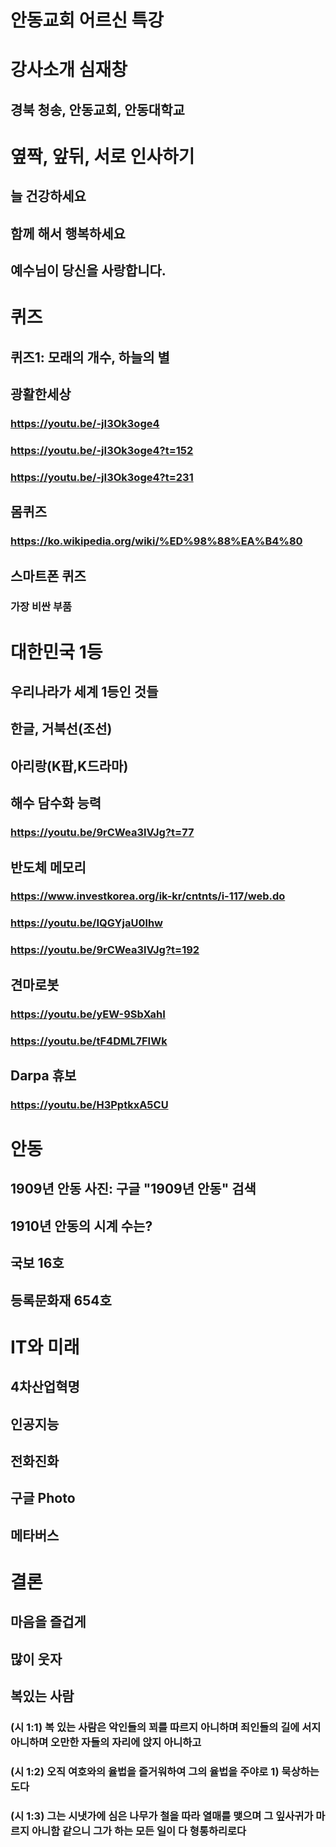 # 안동교회 어르신 특강

# 강사소개 심재창
## 경북 청송, 안동교회, 안동대학교

# 옆짝, 앞뒤, 서로 인사하기
## 늘 건강하세요
## 함께 해서 행복하세요
## 예수님이 당신을 사랑합니다.

# 퀴즈
## 퀴즈1: 모래의 개수, 하늘의 별
## 광활한세상
### https://youtu.be/-jI3Ok3oge4
### https://youtu.be/-jI3Ok3oge4?t=152
### https://youtu.be/-jI3Ok3oge4?t=231
## 몸퀴즈 
### https://ko.wikipedia.org/wiki/%ED%98%88%EA%B4%80
## 스마트폰 퀴즈 
### 가장 비싼 부품

# 대한민국 1등
## 우리나라가 세계 1등인 것들
## 한글, 거북선(조선) 
## 아리랑(K팝,K드라마)
## 해수 담수화 능력
###  https://youtu.be/9rCWea3lVJg?t=77
## 반도체 메모리
### https://www.investkorea.org/ik-kr/cntnts/i-117/web.do
###  https://youtu.be/IQGYjaU0lhw
###  https://youtu.be/9rCWea3lVJg?t=192
## 견마로봇
### https://youtu.be/yEW-9SbXahI
### https://youtu.be/tF4DML7FIWk
## Darpa 휴보
### https://youtu.be/H3PptkxA5CU

# 안동
## 1909년 안동 사진: 구글 "1909년 안동" 검색

## 1910년  안동의 시계 수는?
## 국보 16호
## 등록문화재 654호

# IT와 미래
## 4차산업혁명
## 인공지능
## 전화진화
## 구글 Photo
## 메타버스

# 결론
## 마음을 즐겁게
## 많이 웃자
## 복있는 사람
### (시 1:1)	복 있는 사람은 악인들의 꾀를 따르지 아니하며 죄인들의 길에 서지 아니하며 오만한 자들의 자리에 앉지 아니하고
### (시 1:2)	오직 여호와의 율법을 즐거워하여 그의 율법을 주야로 1) 묵상하는도다
### (시 1:3)	그는 시냇가에 심은 나무가 철을 따라 열매를 맺으며 그 잎사귀가 마르지 아니함 같으니 그가 하는 모든 일이 다 형통하리로다
